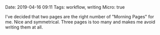 Date: 2019-04-16 09:11
Tags: workflow, writing
Micro: true

I've decided that two pages are the right number of "Morning Pages" for me. Nice and symmetrical. Three pages is too many and makes me avoid writing them at all.

<a href="https://jackbaty.smugmug.com/Other/Blog/n-JgjX6r/i-GDMS8X5/A"><img src="https://photos.smugmug.com/photos/i-GDMS8X5/0/4ceab610/XL/i-GDMS8X5-XL.jpg" alt=""></a>